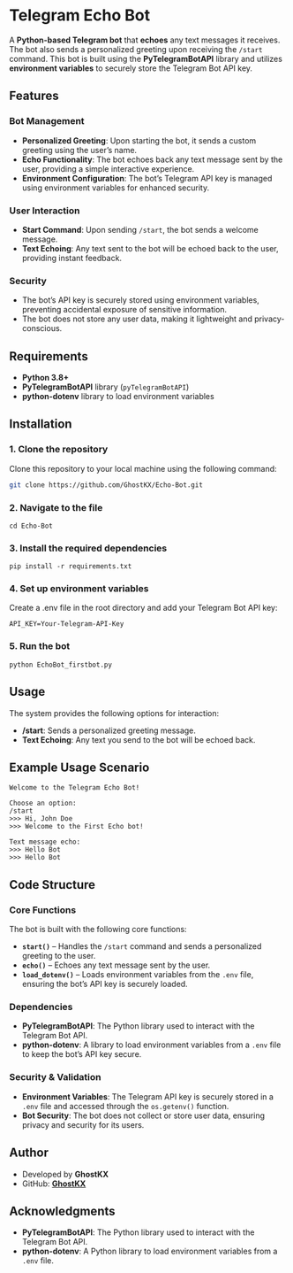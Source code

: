# Telegram Echo Bot

A **Python-based Telegram bot** that **echoes** any text messages it receives. The bot also sends a personalized greeting upon receiving the `/start` command. This bot is built using the **PyTelegramBotAPI** library and utilizes **environment variables** to securely store the Telegram Bot API key.

## Features

### **Bot Management**
- **Personalized Greeting**: Upon starting the bot, it sends a custom greeting using the user’s name.
- **Echo Functionality**: The bot echoes back any text message sent by the user, providing a simple interactive experience.
- **Environment Configuration**: The bot’s Telegram API key is managed using environment variables for enhanced security.

### **User Interaction**
- **Start Command**: Upon sending `/start`, the bot sends a welcome message.
- **Text Echoing**: Any text sent to the bot will be echoed back to the user, providing instant feedback.

### **Security**
- The bot’s API key is securely stored using environment variables, preventing accidental exposure of sensitive information.
- The bot does not store any user data, making it lightweight and privacy-conscious.

## Requirements

- **Python 3.8+**
- **PyTelegramBotAPI** library (`pyTelegramBotAPI`)
- **python-dotenv** library to load environment variables

## Installation

### 1. Clone the repository
Clone this repository to your local machine using the following command:

```bash
git clone https://github.com/GhostKX/Echo-Bot.git
```

### 2. Navigate to the file
```
cd Echo-Bot
```

### 3. Install the required dependencies
```
pip install -r requirements.txt
```

### 4. Set up environment variables

Create a .env file in the root directory and add your Telegram Bot API key:
```
API_KEY=Your-Telegram-API-Key
```

### 5. Run the bot
```
python EchoBot_firstbot.py
```

## Usage

The system provides the following options for interaction:

- **/start**: Sends a personalized greeting message.
- **Text Echoing**: Any text you send to the bot will be echoed back.

## Example Usage Scenario
```
Welcome to the Telegram Echo Bot!

Choose an option:
/start
>>> Hi, John Doe
>>> Welcome to the First Echo bot!

Text message echo:
>>> Hello Bot
>>> Hello Bot
```

## Code Structure

### Core Functions

The bot is built with the following core functions:

- **`start()`** – Handles the `/start` command and sends a personalized greeting to the user.
- **`echo()`** – Echoes any text message sent by the user.
- **`load_dotenv()`** – Loads environment variables from the `.env` file, ensuring the bot’s API key is securely loaded.

### Dependencies

- **PyTelegramBotAPI**: The Python library used to interact with the Telegram Bot API.
- **python-dotenv**: A library to load environment variables from a `.env` file to keep the bot’s API key secure.

### Security & Validation

- **Environment Variables**: The Telegram API key is securely stored in a `.env` file and accessed through the `os.getenv()` function.
- **Bot Security**: The bot does not collect or store user data, ensuring privacy and security for its users.

## Author

- Developed by **GhostKX**
- GitHub: **[GhostKX](https://github.com/GhostKX/Echo-Bot)**


## Acknowledgments

- **PyTelegramBotAPI**: The Python library used to interact with the Telegram Bot API.
- **python-dotenv**: A Python library to load environment variables from a `.env` file.
